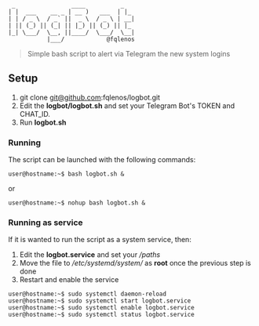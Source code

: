 
```plaintext
 _                ____          _   
| |  ___    __ _ | __ )   ___  | |_ 
| | / _ \  / _` ||  _ \  / _ \ | __|
| || (_) || (_| || |_) || (_) || |_ 
|_| \___/  \__, ||____/  \___/  \__|
           |___/      		@fqlenos

```

> Simple bash script to alert via Telegram the new system logins 

## Setup
1. git clone git@github.com:fqlenos/logbot.git  
2. Edit the __logbot/logbot.sh__ and set your Telegram Bot's TOKEN and CHAT_ID.  
3. Run __logbot.sh__  


### Running
The script can be launched with the following commands:  
```plaintext
user@hostname:~$ bash logbot.sh &
```
or  
```plaintext
user@hostname:~$ nohup bash logbot.sh &
```

### Running as service
If it is wanted to run the script as a system service, then:  
1. Edit the __logbot.service__ and set your _/paths_  
2. Move the file to _/etc/systemd/system/_ as __root__ once the previous step is done  
3. Restart and enable the service  

```plaintext
user@hostname:~$ sudo systemctl daemon-reload
user@hostname:~$ sudo systemctl start logbot.service
user@hostname:~$ sudo systemctl enable logbot.service
user@hostname:~$ sudo systemctl status logbot.service
```